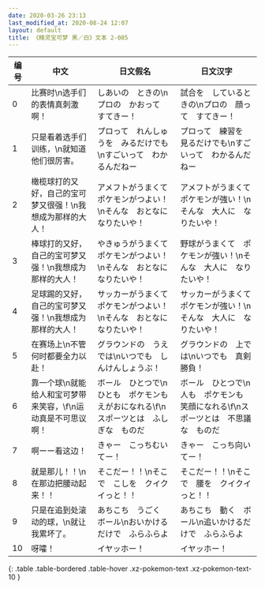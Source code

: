 ```yaml
---
date: 2020-03-26 23:13
last_modified_at: 2020-08-24 12:07
layout: default
title: 《精灵宝可梦 黑／白》文本 2-085
---
```

| 编号 | 中文 | 日文假名 | 日文汉字 |
| ---- | ---- | ---- | --- |
| 0 | 比赛时\n选手们的表情真刺激啊！ | しあいの　ときの\nプロの　かおって　すてきー！ | 試合を　しているときの\nプロの　顔って　すてきー！ |
| 1 | 只是看着选手们训练，\n就知道他们很厉害。 | プロって　れんしゅうを　みるだけでも\nすごいって　わかるんだねー | プロって　練習を　見るだけでも\nすごいって　わかるんだねー |
| 2 | 橄榄球打的又好，自己的宝可梦又很强！\n我想成为那样的大人！ | アメフトがうまくて　ポケモンがつよい！\nそんな　おとなに　なりたいや！ | アメフトがうまくて　ポケモンが強い！\nそんな　大人に　なりたいや！ |
| 3 | 棒球打的又好，自己的宝可梦又强！\n我想成为那样的大人！ | やきゅうがうまくて　ポケモンがつよい！\nそんな　おとなに　なりたいや！ | 野球がうまくて　ポケモンが強い！\nそんな　大人に　なりたいや！ |
| 4 | 足球踢的又好，自己的宝可梦又强！\n我想成为那样的大人！ | サッカーがうまくて　ポケモンがつよい！\nそんな　おとなに　なりたいや！ | サッカーがうまくて　ポケモンが強い！\nそんな　大人に　なりたいや！ |
| 5 | 在赛场上\n不管何时都要全力以赴！ | グラウンドの　うえでは\nいつでも　しんけんしょうぶ！ | グラウンドの　上では\nいつでも　真剣勝負！ |
| 6 | 靠一个球\n就能给人和宝可梦带来笑容，\f\n运动真是不可思议啊！ | ボール　ひとつで\nひとも　ポケモンも　えがおになれる\f\nスポーツとは　ふしぎな　ものだ | ボール　ひとつで\n人も　ポケモンも　笑顔になれる\f\nスポーツとは　不思議な　ものだ |
| 7 | 啊ーー看这边！ | きゃー　こっちむいてー！ | きゃー　こっち向いてー！ |
| 8 | 就是那儿！！\n在那边把腰动起来！！ | そこだー！！\nそこで　こしを　クイクイっと！！ | そこだー！！\nそこで　腰を　クイクイっと！！ |
| 9 | 只是在追到处滚动的球，\n就让我累坏了。 | あちこち　うごく　ボール\nおいかけるだけで　ふらふらよ | あちこち　動く　ボール\n追いかけるだけで　ふらふらよ |
| 10 | 呀嚯！ | イヤッホー！ | イヤッホー！ |
{: .table .table-bordered .table-hover .xz-pokemon-text .xz-pokemon-text-10 }